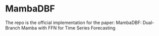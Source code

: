 # MambaDBF
The repo is the official implementation for the paper: MambaDBF: Dual-Branch Mamba with FFN for Time Series Forecasting
